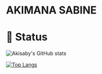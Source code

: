 ### <h1>AKIMANA SABINE </h1>

### <h1> :abacus: Status </h1>
<p align="center">

![Akisaby's GitHub stats](https://github-readme-stats.vercel.app/api?username=Akisaby&show_icons=true&count_private=true&hide_border=true&bg_color=0000)

[![Top Langs](https://github-readme-stats.vercel.app/api/top-langs/?username=Akisaby&layout=compact&show_icons=true&hide_border=true&bg_color=0000)](https://github.com/Akisaby/github-readme-stats)

</p>
